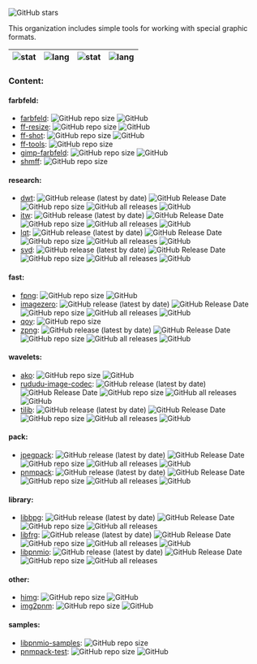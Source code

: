 ![GitHub stars](https://img.shields.io/github/stars/Special-graphic-formats?style=social)

This organization includes simple tools for working with special graphic formats.

| ![stat](https://github-readme-stats.vercel.app/api?username=zvezdochiot&title_color=58A6FF&text_color=C9D1D9&bg_color=0D1117&hide_border=true&show_icons=true&icon_color=BDC5CD) | ![lang](https://github-readme-stats.vercel.app/api/top-langs/?username=zvezdochiot&title_color=58A6FF&text_color=C9D1D9&bg_color=0D1117&hide_border=true&langs_count=3) | ![stat](https://github-readme-stats.vercel.app/api?username=sirjofri&title_color=58A6FF&text_color=C9D1D9&bg_color=0D1117&hide_border=true&show_icons=true&icon_color=BDC5CD) | ![lang](https://github-readme-stats.vercel.app/api/top-langs/?username=sirjofri&title_color=58A6FF&text_color=C9D1D9&bg_color=0D1117&hide_border=true&langs_count=3) |
| --- | --- | --- | --- |

### Content:

#### farbfeld:

* [farbfeld](https://github.com/Special-graphic-formats/farbfeld):
![GitHub repo size](https://img.shields.io/github/repo-size/Special-graphic-formats/farbfeld)
![GitHub](https://img.shields.io/github/license/Special-graphic-formats/farbfeld)
* [ff-resize](https://github.com/Special-graphic-formats/ff-resize):
![GitHub repo size](https://img.shields.io/github/repo-size/Special-graphic-formats/ff-resize)
![GitHub](https://img.shields.io/github/license/Special-graphic-formats/ff-resize)
* [ff-shot](https://github.com/Special-graphic-formats/ff-shot):
![GitHub repo size](https://img.shields.io/github/repo-size/Special-graphic-formats/ff-shot)
![GitHub](https://img.shields.io/github/license/Special-graphic-formats/ff-shot)
* [ff-tools](https://github.com/Special-graphic-formats/ff-tools):
![GitHub repo size](https://img.shields.io/github/repo-size/Special-graphic-formats/ff-tools)
* [gimp-farbfeld](https://github.com/Special-graphic-formats/gimp-farbfeld):
![GitHub repo size](https://img.shields.io/github/repo-size/Special-graphic-formats/gimp-farbfeld)
![GitHub](https://img.shields.io/github/license/Special-graphic-formats/gimp-farbfeld)
* [shmff](https://github.com/Special-graphic-formats/shmff):
![GitHub repo size](https://img.shields.io/github/repo-size/Special-graphic-formats/shmff)

#### research:

* [dwt](https://github.com/Special-graphic-formats/dwt):
![GitHub release (latest by date)](https://img.shields.io/github/v/release/Special-graphic-formats/dwt)
![GitHub Release Date](https://img.shields.io/github/release-date/Special-graphic-formats/dwt)
![GitHub repo size](https://img.shields.io/github/repo-size/Special-graphic-formats/dwt)
![GitHub all releases](https://img.shields.io/github/downloads/Special-graphic-formats/dwt/total)
![GitHub](https://img.shields.io/github/license/Special-graphic-formats/dwt)
* [itw](https://github.com/Special-graphic-formats/itw):
![GitHub release (latest by date)](https://img.shields.io/github/v/release/Special-graphic-formats/itw)
![GitHub Release Date](https://img.shields.io/github/release-date/Special-graphic-formats/itw)
![GitHub repo size](https://img.shields.io/github/repo-size/Special-graphic-formats/itw)
![GitHub all releases](https://img.shields.io/github/downloads/Special-graphic-formats/itw/total)
![GitHub](https://img.shields.io/github/license/Special-graphic-formats/itw)
* [lqt](https://github.com/Special-graphic-formats/lqt):
![GitHub release (latest by date)](https://img.shields.io/github/v/release/Special-graphic-formats/lqt)
![GitHub Release Date](https://img.shields.io/github/release-date/Special-graphic-formats/lqt)
![GitHub repo size](https://img.shields.io/github/repo-size/Special-graphic-formats/lqt)
![GitHub all releases](https://img.shields.io/github/downloads/Special-graphic-formats/lqt/total)
![GitHub](https://img.shields.io/github/license/Special-graphic-formats/lqt)
* [svd](https://github.com/Special-graphic-formats/svd):
![GitHub release (latest by date)](https://img.shields.io/github/v/release/Special-graphic-formats/svd)
![GitHub Release Date](https://img.shields.io/github/release-date/Special-graphic-formats/svd)
![GitHub repo size](https://img.shields.io/github/repo-size/Special-graphic-formats/svd)
![GitHub all releases](https://img.shields.io/github/downloads/Special-graphic-formats/svd/total)
![GitHub](https://img.shields.io/github/license/Special-graphic-formats/svd)

#### fast:

* [fpng](https://github.com/Special-graphic-formats/fpng):
![GitHub repo size](https://img.shields.io/github/repo-size/Special-graphic-formats/fpng)
![GitHub](https://img.shields.io/github/license/Special-graphic-formats/fpng)
* [imagezero](https://github.com/Special-graphic-formats/imagezero):
![GitHub release (latest by date)](https://img.shields.io/github/v/release/Special-graphic-formats/imagezero)
![GitHub Release Date](https://img.shields.io/github/release-date/Special-graphic-formats/imagezero)
![GitHub repo size](https://img.shields.io/github/repo-size/Special-graphic-formats/imagezero)
![GitHub all releases](https://img.shields.io/github/downloads/Special-graphic-formats/imagezero/total)
![GitHub](https://img.shields.io/github/license/Special-graphic-formats/imagezero)
* [qoy](https://github.com/Special-graphic-formats/qoy):
![GitHub repo size](https://img.shields.io/github/repo-size/Special-graphic-formats/qoy)
* [zpng](https://github.com/Special-graphic-formats/zpng):
![GitHub release (latest by date)](https://img.shields.io/github/v/release/Special-graphic-formats/zpng)
![GitHub Release Date](https://img.shields.io/github/release-date/Special-graphic-formats/zpng)
![GitHub repo size](https://img.shields.io/github/repo-size/Special-graphic-formats/zpng)
![GitHub all releases](https://img.shields.io/github/downloads/Special-graphic-formats/zpng/total)
![GitHub](https://img.shields.io/github/license/Special-graphic-formats/zpng)

#### wavelets:

* [ako](https://github.com/Special-graphic-formats/ako):
![GitHub repo size](https://img.shields.io/github/repo-size/Special-graphic-formats/ako)
![GitHub](https://img.shields.io/github/license/Special-graphic-formats/ako)
* [rududu-image-codec](https://github.com/Special-graphic-formats/rududu-image-codec):
![GitHub release (latest by date)](https://img.shields.io/github/v/release/Special-graphic-formats/rududu-image-codec)
![GitHub Release Date](https://img.shields.io/github/release-date/Special-graphic-formats/rududu-image-codec)
![GitHub repo size](https://img.shields.io/github/repo-size/Special-graphic-formats/rududu-image-codec)
![GitHub all releases](https://img.shields.io/github/downloads/Special-graphic-formats/rududu-image-codec/total)
![GitHub](https://img.shields.io/github/license/Special-graphic-formats/rududu-image-codec)
* [tilib](https://github.com/Special-graphic-formats/tilib):
![GitHub release (latest by date)](https://img.shields.io/github/v/release/Special-graphic-formats/tilib)
![GitHub Release Date](https://img.shields.io/github/release-date/Special-graphic-formats/tilib)
![GitHub repo size](https://img.shields.io/github/repo-size/Special-graphic-formats/tilib)
![GitHub all releases](https://img.shields.io/github/downloads/Special-graphic-formats/tilib/total)
![GitHub](https://img.shields.io/github/license/Special-graphic-formats/tilib)

#### pack:

* [jpegpack](https://github.com/Special-graphic-formats/jpegpack):
![GitHub release (latest by date)](https://img.shields.io/github/v/release/Special-graphic-formats/jpegpack)
![GitHub Release Date](https://img.shields.io/github/release-date/Special-graphic-formats/jpegpack)
![GitHub repo size](https://img.shields.io/github/repo-size/Special-graphic-formats/jpegpack)
![GitHub all releases](https://img.shields.io/github/downloads/Special-graphic-formats/jpegpack/total)
![GitHub](https://img.shields.io/github/license/Special-graphic-formats/jpegpack)
* [pnmpack](https://github.com/Special-graphic-formats/pnmpack):
![GitHub release (latest by date)](https://img.shields.io/github/v/release/Special-graphic-formats/pnmpack)
![GitHub Release Date](https://img.shields.io/github/release-date/Special-graphic-formats/pnmpack)
![GitHub repo size](https://img.shields.io/github/repo-size/Special-graphic-formats/pnmpack)
![GitHub all releases](https://img.shields.io/github/downloads/Special-graphic-formats/pnmpack/total)
![GitHub](https://img.shields.io/github/license/Special-graphic-formats/pnmpack)

#### library:

* [libbpg](https://github.com/Special-graphic-formats/libbpg):
![GitHub release (latest by date)](https://img.shields.io/github/v/release/Special-graphic-formats/libbpg)
![GitHub Release Date](https://img.shields.io/github/release-date/Special-graphic-formats/libbpg)
![GitHub repo size](https://img.shields.io/github/repo-size/Special-graphic-formats/libbpg)
![GitHub all releases](https://img.shields.io/github/downloads/Special-graphic-formats/libbpg/total)
* [libfrg](https://github.com/Special-graphic-formats/libfrg):
![GitHub release (latest by date)](https://img.shields.io/github/v/release/Special-graphic-formats/libfrg)
![GitHub Release Date](https://img.shields.io/github/release-date/Special-graphic-formats/libfrg)
![GitHub repo size](https://img.shields.io/github/repo-size/Special-graphic-formats/libfrg)
![GitHub all releases](https://img.shields.io/github/downloads/Special-graphic-formats/libfrg/total)
![GitHub](https://img.shields.io/github/license/Special-graphic-formats/libfrg)
* [libpnmio](https://github.com/Special-graphic-formats/libpnmio):
![GitHub release (latest by date)](https://img.shields.io/github/v/release/Special-graphic-formats/libpnmio)
![GitHub Release Date](https://img.shields.io/github/release-date/Special-graphic-formats/libpnmio)
![GitHub repo size](https://img.shields.io/github/repo-size/Special-graphic-formats/libpnmio)
![GitHub all releases](https://img.shields.io/github/downloads/Special-graphic-formats/libpnmio/total)

#### other:

* [himg](https://github.com/Special-graphic-formats/himg):
![GitHub repo size](https://img.shields.io/github/repo-size/Special-graphic-formats/himg)
![GitHub](https://img.shields.io/github/license/Special-graphic-formats/himg)
* [img2pnm](https://github.com/Special-graphic-formats/img2pnm):
![GitHub repo size](https://img.shields.io/github/repo-size/Special-graphic-formats/img2pnm)
![GitHub](https://img.shields.io/github/license/Special-graphic-formats/img2pnm)

#### samples:

* [libpnmio-samples](https://github.com/Special-graphic-formats/libpnmio-samples):
![GitHub repo size](https://img.shields.io/github/repo-size/Special-graphic-formats/libpnmio-samples)
* [pnmpack-test](https://github.com/Special-graphic-formats/pnmpack-test):
![GitHub repo size](https://img.shields.io/github/repo-size/Special-graphic-formats/pnmpack-test)
![GitHub](https://img.shields.io/github/license/Special-graphic-formats/pnmpack-test)
